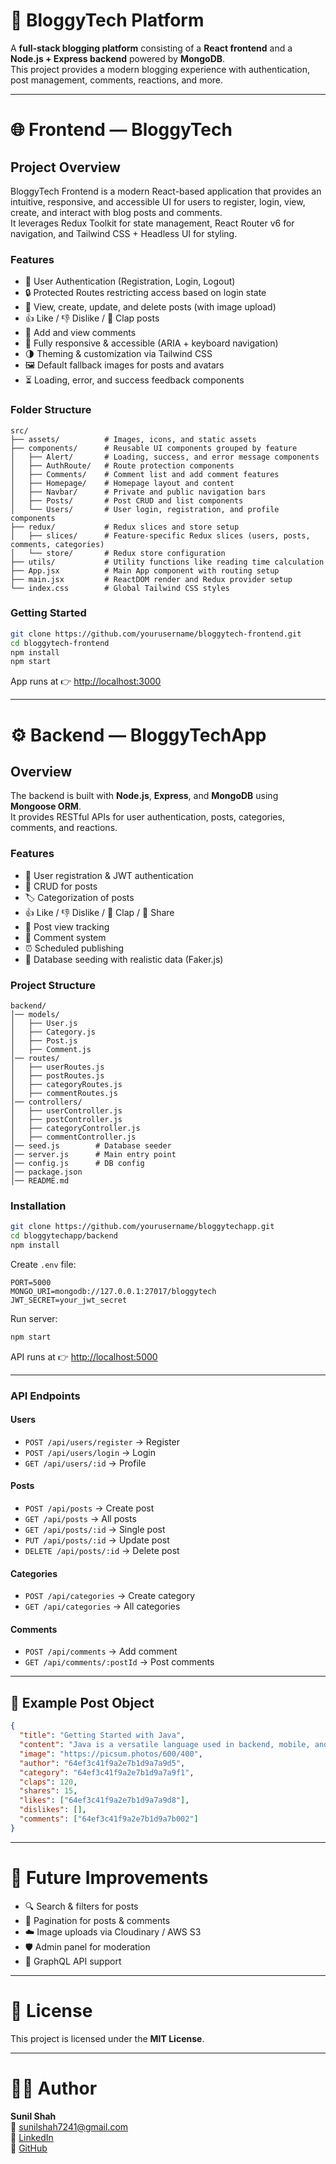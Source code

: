 # 📖 BloggyTech Platform

A **full-stack blogging platform** consisting of a **React frontend** and a **Node.js + Express backend** powered by **MongoDB**.  
This project provides a modern blogging experience with authentication, post management, comments, reactions, and more.

---

# 🌐 Frontend — BloggyTech

## Project Overview

BloggyTech Frontend is a modern React-based application that provides an intuitive, responsive, and accessible UI for users to register, login, view, create, and interact with blog posts and comments.  
It leverages Redux Toolkit for state management, React Router v6 for navigation, and Tailwind CSS + Headless UI for styling.

### Features

- 🔐 User Authentication (Registration, Login, Logout)
- 🔒 Protected Routes restricting access based on login state
- 📝 View, create, update, and delete posts (with image upload)
- 👍 Like / 👎 Dislike / 👏 Clap posts
- 💬 Add and view comments
- 📱 Fully responsive & accessible (ARIA + keyboard navigation)
- 🌗 Theming & customization via Tailwind CSS
- 🖼️ Default fallback images for posts and avatars
- ⏳ Loading, error, and success feedback components

### Folder Structure

```plaintext
src/
├── assets/          # Images, icons, and static assets
├── components/      # Reusable UI components grouped by feature
│   ├── Alert/       # Loading, success, and error message components
│   ├── AuthRoute/   # Route protection components
│   ├── Comments/    # Comment list and add comment features
│   ├── Homepage/    # Homepage layout and content
│   ├── Navbar/      # Private and public navigation bars
│   ├── Posts/       # Post CRUD and list components
│   └── Users/       # User login, registration, and profile components
├── redux/           # Redux slices and store setup
│   ├── slices/      # Feature-specific Redux slices (users, posts, comments, categories)
│   └── store/       # Redux store configuration
├── utils/           # Utility functions like reading time calculation
├── App.jsx          # Main App component with routing setup
├── main.jsx         # ReactDOM render and Redux provider setup
└── index.css        # Global Tailwind CSS styles
```

### Getting Started

```bash
git clone https://github.com/yourusername/bloggytech-frontend.git
cd bloggytech-frontend
npm install
npm start
```

App runs at 👉 [http://localhost:3000](http://localhost:3000)

---

# ⚙️ Backend — BloggyTechApp

## Overview

The backend is built with **Node.js**, **Express**, and **MongoDB** using **Mongoose ORM**.  
It provides RESTful APIs for user authentication, posts, categories, comments, and reactions.

### Features

- 👤 User registration & JWT authentication
- 📝 CRUD for posts
- 🏷️ Categorization of posts
- 👍 Like / 👎 Dislike / 👏 Clap / 🔄 Share
- 👀 Post view tracking
- 💬 Comment system
- ⏰ Scheduled publishing
- 🌱 Database seeding with realistic data (Faker.js)

### Project Structure

```plaintext
backend/
│── models/
│   ├── User.js
│   ├── Category.js
│   ├── Post.js
│   ├── Comment.js
│── routes/
│   ├── userRoutes.js
│   ├── postRoutes.js
│   ├── categoryRoutes.js
│   ├── commentRoutes.js
│── controllers/
│   ├── userController.js
│   ├── postController.js
│   ├── categoryController.js
│   ├── commentController.js
│── seed.js        # Database seeder
│── server.js      # Main entry point
│── config.js      # DB config
│── package.json
│── README.md
```

### Installation

```bash
git clone https://github.com/yourusername/bloggytechapp.git
cd bloggytechapp/backend
npm install
```

Create `.env` file:

```env
PORT=5000
MONGO_URI=mongodb://127.0.0.1:27017/bloggytech
JWT_SECRET=your_jwt_secret
```

Run server:

```bash
npm start
```

API runs at 👉 [http://localhost:5000](http://localhost:5000)

---

### API Endpoints

#### Users
- `POST /api/users/register` → Register
- `POST /api/users/login` → Login
- `GET /api/users/:id` → Profile

#### Posts
- `POST /api/posts` → Create post
- `GET /api/posts` → All posts
- `GET /api/posts/:id` → Single post
- `PUT /api/posts/:id` → Update post
- `DELETE /api/posts/:id` → Delete post

#### Categories
- `POST /api/categories` → Create category
- `GET /api/categories` → All categories

#### Comments
- `POST /api/comments` → Add comment
- `GET /api/comments/:postId` → Post comments

---

## 🧪 Example Post Object

```json
{
  "title": "Getting Started with Java",
  "content": "Java is a versatile language used in backend, mobile, and enterprise applications...",
  "image": "https://picsum.photos/600/400",
  "author": "64ef3c41f9a2e7b1d9a7a9d5",
  "category": "64ef3c41f9a2e7b1d9a7a9f1",
  "claps": 120,
  "shares": 15,
  "likes": ["64ef3c41f9a2e7b1d9a7a9d8"],
  "dislikes": [],
  "comments": ["64ef3c41f9a2e7b1d9a7b002"]
}
```

---

# 📌 Future Improvements

- 🔍 Search & filters for posts  
- 📄 Pagination for posts & comments  
- ☁️ Image uploads via Cloudinary / AWS S3  
- 🛡️ Admin panel for moderation  
- 🔗 GraphQL API support  

---

# 📜 License

This project is licensed under the **MIT License**.

---

# 👨‍💻 Author

**Sunil Shah**  
📧 <sunilshah7241@gmail.com>  
🔗 [LinkedIn](https://www.linkedin.com/in/shahusunil/)  
🔗 [GitHub](https://github.com/sunil624)
